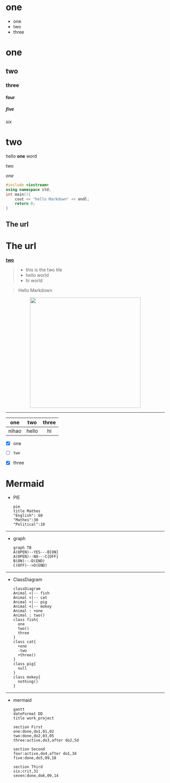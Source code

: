 **one**
===
  * one
  * two
  * three

# one
## two
### three
#### four
##### five
###### six


two
===
hello **one** word

two

_one_

```c++
#include <iostream>
using namespace std;
int main(){
    cout << "hello Markdown" << endl;
    return 0;
}
```

The url
---

The url
===
**[two](#two)**
>* this is the two tile
>* hello world
>* hi world

> Hello Markdown

<div align=center><img src="https://gimg2.baidu.com/image_search/src=http%3A%2F%2Fimg.jj20.com%2Fup%2Fallimg%2Ftp09%2F210F2130512J47-0-lp.jpg&refer=http%3A%2F%2Fimg.jj20.com&app=2002&size=f9999,10000&q=a80&n=0&g=0n&fmt=auto?sec=1661785454&t=d8d1eeb7d0eebca198009c977ac817a4" height="350"/> </div>

---
| one | two | three |
|:---:|:---:| :---: |
|nihao|hello|   hi  |

- [x] one
- [ ] `two`
- [x] three



Mermaid
===
* PIE
  ```mermaid
  pie
  title Mathes
  "English": 60
  "Mathes":30
  "Political":10
  ```
---
* graph
  ```mermaid
  graph TB
  A(OPEN)--YES---B[ON]
  A(OPEN)--NO---C{OFF}
  B(ON)---D(END)
  C(OFF)-->D(END)
  ```
---
* ClassDiagram
  ```mermaid
  classDiagram
  Animal <|-- fish
  Animal <|-- cat
  Animal <|-- pig
  Animal <|-- mokey
  Animal : +one
  Animal : two()
  class fish{
    one
    two()
    three
  }
  class cat{
    +one
    -two
    +three()
  }
  class pig{
    null
  }
  class mokey{
    nothing()
  }
  ```
---
* mermaid
  ```mermaid
  gantt
  dateFormat DD
  title work_project

  section First
  one:done,do1,01,02
  two:done,do2,03,05
  three:active,do3,after do2,5d

  section Second
  four:active,do4,after do1,3d
  five:done,do5,09,18

  section Third
  six:crit,31
  seven:done,do6,09,14
  
  ```
